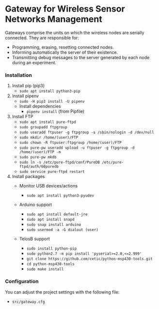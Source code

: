 # Gateway for Wireless Sensor Networks Management

Gateways comprise the units on which the wireless nodes are serially connected. They are responsible for:
* Programming, erasing, resetting connected nodes.
* Informing automatically the server of their existence.
* Transmitting debug messages to the server generated by each node during an experiment.

### Installation
1) Install pip (pip3)
    - `sudo apt install python3-pip`
2) Install pipenv
    - `sudo -H pip3 install -U pipenv`
    - Install dependencies
        - `pipenv install` (from Pipfile)
3) Install FTP
    - `sudo apt install pure-ftpd`
    - `sudo groupadd ftpgroup`
    - `sudo useradd ftpuser -g ftpgroup -s /sbin/nologin -d /dev/null`
    - `sudo mkdir /home/(user)/FTP`
    - `sudo chown -R ftpuser:ftpgroup /home/(user)/FTP`
    - `sudo pure-pw useradd upload -u ftpuser -g ftpgroup -d /home/(user)/FTP -m`
    - `sudo pure-pw mkdb`
    - `sudo ln -s /etc/pure-ftpd/conf/PureDB /etc/pure-ftpd/auth/60puredb`
    - `sudo service pure-ftpd restart`
4) Install packages
    - Monitor USB devices/actions
        - `sudo apt install python3-pyudev`

    - Arduino support
        - `sudo apt install default-jre`
        - `sudo apt install snapd`
        - `sudo snap install arduino`
        - `sudo usermod -a -G dialout (user)`

    - TelosB support
        - `sudo install python-pip`
        - `sudo python2.7 -m pip install 'pyserial>=2.0,<=2.999'`
        - `git clone https://github.com/cetic/python-msp430-tools.git`
        - `cd python-msp430-tools`
        - `sudo make install`

### Configuration
You can adjust the project settings with the following file:
- `src/gateway.cfg`
